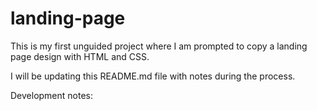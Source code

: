 # landing-page

This is my first unguided project where I am prompted to copy a landing page design with HTML and CSS.

I will be updating this README.md file with notes during the process.


Development notes:

